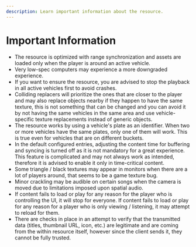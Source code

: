 ```yaml
---
description: Learn important information about the resource.
---
```


# Important Information

* The resource is optimized with range synchronization and assets are loaded only when the player is around an active vehicle.
* Very low-spec computers may experience a more downgraded experience.
* If you want to ensure the resource, you are advised to stop the playback in all active vehicles first to avoid crashes.
* Colliding replacers will prioritize the ones that are closer to the player and may also replace objects nearby if they happen to have the same texture, this is not something that can be changed and you can avoid it by not having the same vehicles in the same area and use vehicle-specific texture replacements instead of generic objects.
* The resource works by using a vehicle's plate as an identifier. When two or more vehicles have the same plates, only one of them will work. This is true even for vehicles that are on different buckets.
* In the default configured entries, adjusting the content time for buffering and syncing is turned off as it is not mandatory for a great experience. This feature is complicated and may not always work as intended, therefore it is advised to enable it only in time-critical content.
* Some triangle / black textures may appear in monitors when there are a lot of players around, that seems to be a game texture bug.
* Minor crackling may be audible on certain songs when the camera is moved due to limitations imposed upon spatial audio.
* If content fails to load or play for any reason for the player who is controlling the UI, it will stop for everyone. If content fails to load or play for any reason for a player who is only viewing / listening, it may attempt to reload for them.
* There are checks in place in an attempt to verify that the transmitted data (titles, thumbnail URL, icon, etc.) are legitimate and are coming from the within resource itself, however since the client sends it, they cannot be fully trusted.
